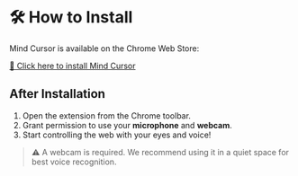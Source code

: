 # 🛠 How to Install

Mind Cursor is available on the Chrome Web Store:

[🧩 Click here to install Mind Cursor](https://chrome.google.com/webstore/detail/your-extension-id)

## After Installation

1. Open the extension from the Chrome toolbar.
2. Grant permission to use your **microphone** and **webcam**.
3. Start controlling the web with your eyes and voice!

> ⚠️ A webcam is required. We recommend using it in a quiet space for best voice recognition.
